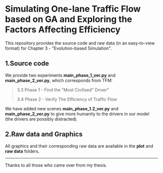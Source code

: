 # Simulating One-lane Traffic Flow based on GA and Exploring the Factors Affecting Efficiency

This repository provides the source code and raw data (in an easy-to-view format) for Chapter 3 - "Evolution-based Simulation".

## 1.Source code
We provide two experiments **main_phase_1_ver.py** and **main_phase_2_ver.py**, which corresponds from TFM:
>3.3 Phase 1 - Find the "Most Civilised" Driver" 
>
>3.4 Phase 2 - Verify The Efficiency of Traffic Flow 

We have added new scenes **main_phase_1.2_ver.py** and **main_phase_2_ver.py** to give more humanity to the drivers in our model (the drivers are possibly distracted).

## 2.Raw data and Graphics
All graphics and their corresponding raw data are available in the **plot** and **raw data** folders.



****************************************************
Thanks to all those who came over from my thesis.
